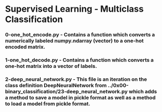 # Supervised Learning - Multiclass Classification

### 0-one_hot_encode.py - Contains a function which converts a numerically labeled numpy.ndarray (vector) to a one-hot encoded matrix.

### 1-one_hot_decode.py - Contains a function which converts a one-hot matrix into a vector of labels.

### 2-deep_neural_network.py - This file is an iteration on the class definition DeepNeuralNetwork from ../0x00-binary_classification/23-deep_neural_network.py which adds a method to save a model in pickle format as well as a method to load a model from pickle format.

